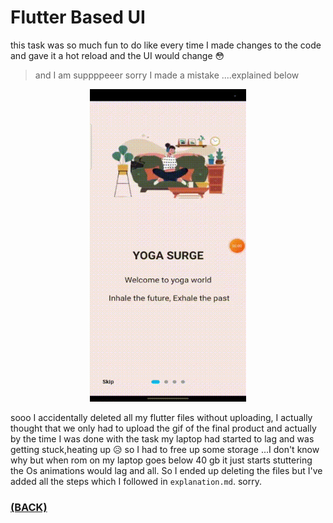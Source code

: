 # Flutter Based UI 

this task was so much fun to do like every time I made changes to the code and gave it a hot reload and the UI would change 😳
> and I am suppppeeer sorry I made a mistake ....explained below

<p align="center"><img src="./task-6.gif" alt="sample-ui" width="250" height="500"/></a></p>

sooo I accidentally deleted all my flutter files without uploading, I actually thought that we only had to upload the gif of the final product and actually by the time I was done with the task my laptop had started to lag and was getting stuck,heating up 😥 so I had to free up some storage ...I don't know why but when rom on my laptop goes below 40 gb it just starts stuttering the Os animations would lag and all. So I ended up deleting the files but I've added all the steps which I followed in `explanation.md`. sorry.

### [(BACK)](https://github.com/PranavKrishnan007/amfoss-tasks)
